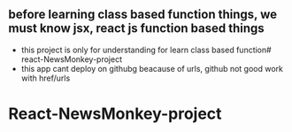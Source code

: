 ## before learning class based function things, we must know jsx, react js function based things
- this project is only for understanding for learn class based function# react-NewsMonkey-project
- this app cant deploy on githubg beacause of urls, github not good work with href/urls
# React-NewsMonkey-project
